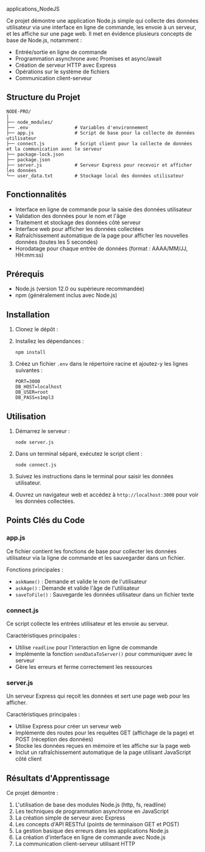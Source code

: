 applications_NodeJS


Ce projet démontre une application Node.js simple qui collecte des données utilisateur via une interface en ligne de commande, les envoie à un serveur, et les affiche sur une page web. Il met en évidence plusieurs concepts de base de Node.js, notamment :

- Entrée/sortie en ligne de commande
- Programmation asynchrone avec Promises et async/await
- Création de serveur HTTP avec Express
- Opérations sur le système de fichiers
- Communication client-serveur

## Structure du Projet

```
NODE-PRO/
│
├── node_modules/
├── .env                 # Variables d'environnement
├── app.js               # Script de base pour la collecte de données utilisateur
├── connect.js           # Script client pour la collecte de données et la communication avec le serveur
├── package-lock.json
├── package.json
├── server.js            # Serveur Express pour recevoir et afficher les données
└── user_data.txt        # Stockage local des données utilisateur
```

## Fonctionnalités

- Interface en ligne de commande pour la saisie des données utilisateur
- Validation des données pour le nom et l'âge
- Traitement et stockage des données côté serveur
- Interface web pour afficher les données collectées
- Rafraîchissement automatique de la page pour afficher les nouvelles données (toutes les 5 secondes)
- Horodatage pour chaque entrée de données (format : AAAA/MM/JJ, HH:mm:ss)

## Prérequis

- Node.js (version 12.0 ou supérieure recommandée)
- npm (généralement inclus avec Node.js)

## Installation

1. Clonez le dépôt :

2. Installez les dépendances :
   ```
   npm install
   ```

3. Créez un fichier `.env` dans le répertoire racine et ajoutez-y les lignes suivantes :
   ```
   PORT=3000
   DB_HOST=localhost
   DB_USER=root
   DB_PASS=s1mpl3
   ```

## Utilisation

1. Démarrez le serveur :
   ```
   node server.js
   ```

2. Dans un terminal séparé, exécutez le script client :
   ```
   node connect.js
   ```

3. Suivez les instructions dans le terminal pour saisir les données utilisateur.

4. Ouvrez un navigateur web et accédez à `http://localhost:3000` pour voir les données collectées.

## Points Clés du Code

### app.js

Ce fichier contient les fonctions de base pour collecter les données utilisateur via la ligne de commande et les sauvegarder dans un fichier.

Fonctions principales :
- `askName()` : Demande et valide le nom de l'utilisateur
- `askAge()` : Demande et valide l'âge de l'utilisateur
- `saveToFile()` : Sauvegarde les données utilisateur dans un fichier texte

### connect.js

Ce script collecte les entrées utilisateur et les envoie au serveur.

Caractéristiques principales :
- Utilise `readline` pour l'interaction en ligne de commande
- Implémente la fonction `sendDataToServer()` pour communiquer avec le serveur
- Gère les erreurs et ferme correctement les ressources

### server.js

Un serveur Express qui reçoit les données et sert une page web pour les afficher.

Caractéristiques principales :
- Utilise Express pour créer un serveur web
- Implémente des routes pour les requêtes GET (affichage de la page) et POST (réception des données)
- Stocke les données reçues en mémoire et les affiche sur la page web
- Inclut un rafraîchissement automatique de la page utilisant JavaScript côté client

## Résultats d'Apprentissage

Ce projet démontre :

1. L'utilisation de base des modules Node.js (http, fs, readline)
2. Les techniques de programmation asynchrone en JavaScript
3. La création simple de serveur avec Express
4. Les concepts d'API RESTful (points de terminaison GET et POST)
5. La gestion basique des erreurs dans les applications Node.js
6. La création d'interface en ligne de commande avec Node.js
7. La communication client-serveur utilisant HTTP

